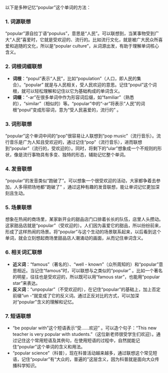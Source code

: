 以下是多种记忆“popular”这个单词的方法：

### 1. 词源联想
“popular”源自拉丁语“populus”，意思是“人民”。可以联想到，当某事物受到广大“人民”喜爱时，它就是受欢迎的、流行的。比如流行文化，就是被广大民众所喜爱和追随的文化，所以是“popular culture”，从词源出发，有助于理解单词核心含义。

### 2. 词根词缀联想
- **词根**：“popul”表示“人民”，比如“population”（人口，即人民的集合）。“popular” 就是与人民相关，受人民欢迎的意思。记住“popul”这个词根，就可以轻松理解和记住以它为基础构成的单词含义。
- **词缀**：“-ar”在很多单词中作为形容词后缀，如“familiar”（熟悉的），“similar”（相似的）等。“popular”中的“-ar”将表示“人民”的词根“popul”变成形容词，意为“受人民喜爱的，流行的” 。 

### 3. 词形联想
“popular”这个单词中间的“pop”很容易让人联想到“pop music”（流行音乐）。流行音乐是广为人知且受欢迎的，通过记住“pop”（流行音乐），进而联想到“popular”（流行的，受欢迎的）。同时，将剩下的“ular”想象成一个不规则的形状，像是流行事物具有多变、独特的形态，辅助记忆整个单词。 

### 4. 发音联想
“popular”的发音类似“跑破了”。可以想象一个很受欢迎的活动，大家都争着去参加，人多得把场地都“跑破了” ，通过这种有趣的发音联想，能让单词记忆更加深刻且生动。 

### 5. 场景联想
想象在热闹的商场里，某家新开业的甜品店门口排着长长的队伍，店里人头攒动。这家甜品店就是“popular”（受欢迎的）。人们因为喜爱它的甜品，所以纷纷前来，形成了这样热闹的场景。将“popular”与这个生动的场景联系起来，以后看到这个单词，就会立刻想起商场里甜品店人潮涌动的画面，从而记住单词含义。 

### 6. 相关词汇联想
- **近义词**：“famous”（著名的）、“well - known”（众所周知的）和“popular”意思相近。当记住“famous”时，可以联想与之类似的“popular” 。比如一个著名的明星，往往也是受欢迎的，所以既可以用“famous star”，也能用“popular star”来表达。
- **反义词**：“unpopular”（不受欢迎的），在记住“popular”的基础上，加上否定前缀“un -”就变成了它的反义词。通过正反对比的方式，可以加深对“popular”含义的理解和记忆。 

### 7. 短语联想
- “be popular with”这个短语表示“受……欢迎” 。可以造个句子：“This new teacher is very popular with students.”（这位新老师很受学生们欢迎）。通过记住这个常用短语及其例句，在使用短语的过程中，自然就能记住“popular”这个单词的含义和用法。
 - “popular science”（科普），现在科普活动越来越多，通过联想这个常见短语，记住“popular”有“大众的，普遍的”这层含义，因为科普就是面向大众传播科学知识。 